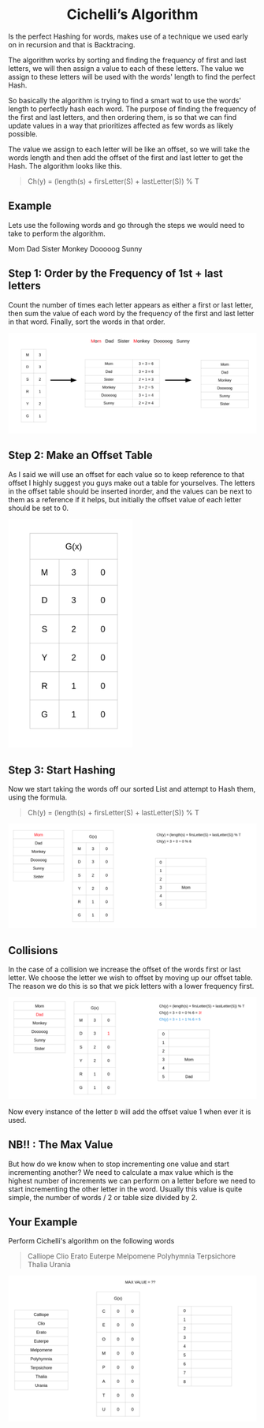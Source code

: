 <div align="center"><h1> Cichelli’s Algorithm </h1></div>

Is the perfect Hashing for words, makes use of a technique we used early on in recursion and that is Backtracing.

The algorithm works by sorting and finding the frequency of first and last letters, we will then assign a value to each
of these letters. The value we assign to these letters will be used with the words' length to find the perfect Hash.

So basically the algorithm is trying to find a smart wat to use the words' length to perfectly hash each word. The
purpose of finding the frequency of the first and last letters, and then ordering them, is so that we can find update
values in a way that prioritizes affected as few words as likely possible.

The value we assign to each letter will be like an offset, so we will take the words length and then add the offset of
the first and last letter to get the Hash. The algorithm looks like this.

> Ch(y) = (length(s) + firsLetter(S) + lastLetter(S)) % T

## Example

Lets use the following words and go through the steps we would need to take to perform the algorithm.

Mom Dad Sister Monkey Dooooog Sunny

## Step 1: Order by the Frequency of 1st + last letters

Count the number of times each letter appears as either a first or last letter, then sum the value of each word by the
frequency of the first and last letter in that word. Finally, sort the words in that order.

<img src="images/step_1.png" alt="sort the words by frequency">

## Step 2: Make an Offset Table

As I said we will use an offset for each value so to keep reference to that offset I highly suggest you guys make out a
table for yourselves. The letters in the offset table should be inserted inorder, and the values can be next to them as
a reference if it helps, but initially the offset value of each letter should be set to 0.

<img src="images/offset_table.png" alt="offset table" width="50%">

## Step 3: Start Hashing

Now we start taking the words off our sorted List and attempt to Hash them, using the formula.

> Ch(y) = (length(s) + firsLetter(S) + lastLetter(S)) % T

<img src="images/hashing_step.png" alt="hashing step">

## Collisions

In the case of a collision we increase the offset of the words first or last letter. We choose the letter we wish to
offset by moving up our offset table. The reason we do this is so that we pick letters with a lower frequency first.

<img src="images/collisions.png" alt="collisions">

Now every instance of the letter `D` will add the offset value 1 when ever it is used.

## NB!! : The Max Value

But how do we know when to stop incrementing one value and start incrementing another? We need to calculate a max value
which is the highest number of increments we can perform on a letter before we need to start incrementing the other
letter in the word. Usually this value is quite simple, the number of words / 2 or table size divided by 2.

## Your Example 

Perform Cichelli's algorithm on the following words

> Calliope Clio Erato Euterpe Melpomene Polyhymnia Terpsichore Thalia Urania

<img src="images/test.png" alt="test">

